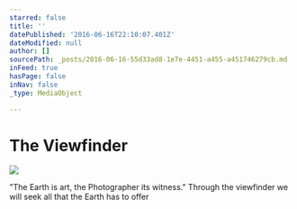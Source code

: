 ```yaml
---
starred: false
title: ''
datePublished: '2016-06-16T22:10:07.401Z'
dateModified: null
author: []
sourcePath: _posts/2016-06-16-55d33ad8-1e7e-4451-a455-a451746279cb.md
inFeed: true
hasPage: false
inNav: false
_type: MediaObject

---
```

# The Viewfinder
![](https://the-grid-user-content.s3-us-west-2.amazonaws.com/59b39269-301f-4d2b-a2e3-df45be8a01ff.jpg)

"The Earth is art, the Photographer its witness." Through the viewfinder we will seek all that the Earth has to offer